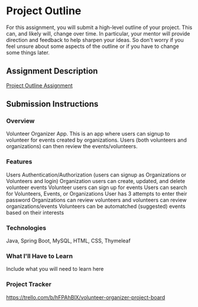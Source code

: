 # Project Outline
For this assignment, you will submit a high-level outline of your project. This can, and likely will, change over time. In particular, your mentor will provide direction and feedback to help sharpen your ideas. So don't worry if you feel unsure about some aspects of the outline or if you have to change some things later.

## Assignment Description
[Project Outline Assignment](https://education.launchcode.org/liftoff/modules/assignments/project-outline)

## Submission Instructions

### Overview
Volunteer Organizer App. This is an app where users can signup to volunteer for events created by organizations. Users (both volunteers and organizations) can then review the events/volunteers.
### Features
Users Authentication/Authorization (users can signup as Organizations or Volunteers and login)
Organization users can create, updated, and delete volunteer events
Volunteer users can sign up for events
Users can search for Volunteers, Events, or Organizations
User has 3 attempts to enter their password
Organizations can review volunteers and volunteers can review organizations/events
Volunteers can be automatched (suggested) events based on their interests
### Technologies
Java, Spring Boot, MySQL, HTML, CSS, Thymeleaf
### What I'll Have to Learn
Include what you will need to learn here
### Project Tracker
https://trello.com/b/hFPAhBlX/volunteer-organizer-project-board
